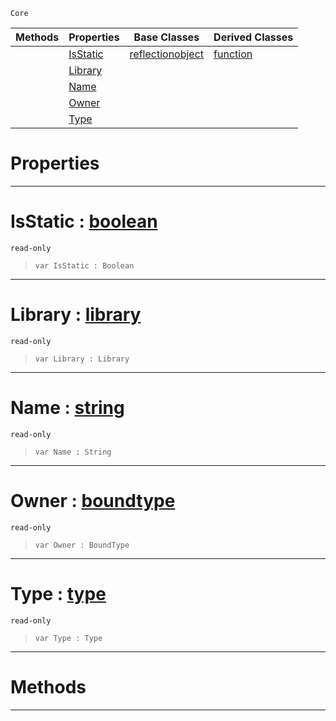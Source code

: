  `Core`

|Methods|Properties|Base Classes|Derived Classes|
|---|---|---|---|
| |[ IsStatic](member.md#isstatic-zilch-engine-doc)|[reflectionobject](reflectionobject.md)|[function](function.md)|
| |[ Library](member.md#library-zilch-engine-docu)| | |
| |[ Name](member.md#name-zilch-engine-documen)| | |
| |[ Owner](member.md#owner-zilch-engine-docume)| | |
| |[ Type](member.md#type-zilch-engine-documen)| | |


 #  Properties


---  
 #  IsStatic : [boolean](boolean.md)

 `read-only`

> 
> ``` lang=cpp, name=Nada
> var IsStatic : Boolean


---  
 #  Library : [library](library.md)

 `read-only`

> 
> ``` lang=cpp, name=Nada
> var Library : Library


---  
 #  Name : [string](string.md)

 `read-only`

> 
> ``` lang=cpp, name=Nada
> var Name : String


---  
 #  Owner : [boundtype](boundtype.md)

 `read-only`

> 
> ``` lang=cpp, name=Nada
> var Owner : BoundType


---  
 #  Type : [type](type.md)

 `read-only`

> 
> ``` lang=cpp, name=Nada
> var Type : Type


---  
 #  Methods


---  
 

 